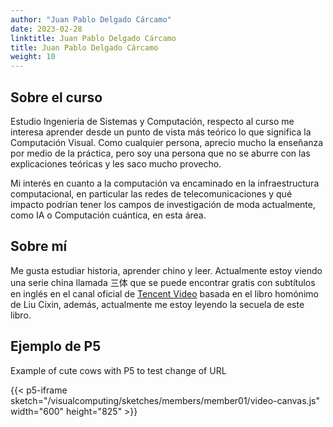 ```yaml
---
author: "Juan Pablo Delgado Cárcamo"
date: 2023-02-28
linktitle: Juan Pablo Delgado Cárcamo
title: Juan Pablo Delgado Cárcamo
weight: 10
---
```

## Sobre el curso
Estudio Ingenieria de Sistemas y Computación, respecto al curso me interesa aprender desde un punto de vista más teórico lo que significa la Computación Visual. Como cualquier persona, aprecio mucho la enseñanza por medio de la práctica, pero soy una persona que no se aburre con las explicaciones teóricas y les saco mucho provecho.

Mi interés en cuanto a la computación va encaminado en la infraestructura computacional, en particular las redes de telecomunicaciones y qué impacto podrían tener los campos de investigación de moda actualmente, como IA o Computación cuántica, en esta área. 

## Sobre mí
 Me gusta estudiar historia, aprender chino y leer. Actualmente estoy viendo una serie china llamada 三体 que se puede encontrar gratis con subtítulos en inglés en el canal oficial de [Tencent Video](https://www.youtube.com/playlist?list=PLMX26aiIvX5rFSYPXtcqda3tWd6pGVD5Q) basada en el libro homónimo de Liu Cixin, además, actualmente me estoy leyendo la secuela de este libro.

## Ejemplo de P5
 Example of cute cows with P5 to test change of URL

{{< p5-iframe sketch="/visualcomputing/sketches/members/member01/video-canvas.js" width="600" height="825" >}} 


